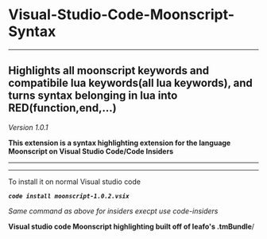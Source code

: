 # Visual-Studio-Code-Moonscript-Syntax ##

_______________________________________________________


## Highlights all moonscript keywords and compatibile lua keywords(all lua keywords), and turns syntax belonging in lua into RED(function,end,...) ##
_Version 1.0.1_


**This extension is a syntax highlighting extension for the language Moonscript on Visual Studio Code/Code Insiders**

_____________________________________________________________

-------------------------------------


To install it on normal Visual studio code


**_`code install moonscript-1.0.2.vsix`_**

_Same command as above for insiders execpt use code-insiders_

**Visual studio code Moonscript highlighting built off of leafo's .tmBundle**/
